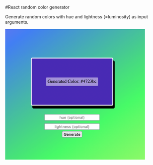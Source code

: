 #React random color generator

Generate random colors with hue and lightness (=luminosity) as input arguments.

<img src="public/screenshot1.png" alt="" width="450" />
